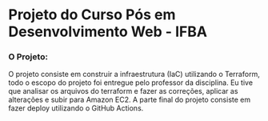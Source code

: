 <h1>Projeto do Curso Pós em Desenvolvimento Web - IFBA</h1>
<h3>O Projeto:</h3>
<p>O projeto consiste em construir a infraestrutura (IaC) utilizando o Terraform, todo o escopo do projeto foi entregue
pelo professor da disciplina.
Eu tive que analisar os arquivos do terraform e fazer as correções, aplicar as alterações e subir para Amazon EC2.
A parte final do projeto consiste em fazer deploy utilizando o GitHub Actions.

</p>